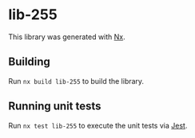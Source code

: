 # lib-255

This library was generated with [Nx](https://nx.dev).

## Building

Run `nx build lib-255` to build the library.

## Running unit tests

Run `nx test lib-255` to execute the unit tests via [Jest](https://jestjs.io).
